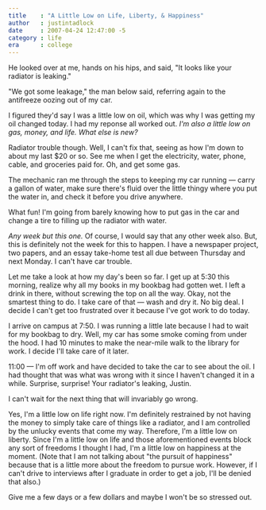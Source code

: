 ```yaml
---
title    : "A Little Low on Life, Liberty, & Happiness"
author   : justintadlock
date     : 2007-04-24 12:47:00 -5
category : life
era      : college
---
```


He looked over at me, hands on his hips, and said, "It looks like your radiator is leaking."

"We got some leakage," the man below said, referring again to the antifreeze oozing out of my car.

I figured they'd say I was a little low on oil, which was why I was getting my oil changed today.  I had my reponse all worked out.  <em> I'm also a little low on gas, money, and life.  What else is new?</em>

Radiator trouble though.  Well, I can't fix that, seeing as how I'm down to about my last $20 or so.  See me when I get the electricity, water, phone, cable, and groceries paid for.  Oh, and get some gas.

The mechanic ran me through the steps to keeping my car running &mdash; carry a gallon of water, make sure there's fluid over the little thingy where you put the water in, and check it before you drive anywhere.

What fun!  I'm going from barely knowing how to put gas in the car and change a tire to filling up the radiator with water.

<em>Any week but this one.</em>  Of course, I would say that any other week also.  But, this is definitely not the week for this to happen.  I have a newspaper project, two papers, and an essay take-home test all due between Thursday and next Monday.  I can't have car trouble.

Let me take a look at how my day's been so far.  I get up at 5:30 this morning, realize why all my books in my bookbag had gotten wet.  I left a drink in there, without screwing the top on all the way.  Okay, not the smartest thing to do.  I take care of that &mdash; wash and dry it.  No big deal.  I decide I can't get too frustrated over it because I've got work to do today.

I arrive on campus at 7:50.  I was running a little late because I had to wait for my bookbag to dry.  Well, my car has some smoke coming from under the hood.  I had 10 minutes to make the near-mile walk to the library for work.  I decide I'll take care of it later.

11:00 &mdash; I'm off work and have decided to take the car to see about the oil.  I had thought that was what was wrong with it since I haven't changed it in a while.  Surprise, surprise!  Your radiator's leaking, Justin.

I can't wait for the next thing that will invariably go wrong.

Yes, I'm a little low on life right now.  I'm definitely restrained by not having the money to simply take care of things like a radiator, and I am controlled by the unlucky events that come my way.  Therefore, I'm a little low on liberty.  Since I'm a little low on life and those aforementioned events block any sort of freedoms I thought I had, I'm a little low on happiness at the moment.  (Note that I am not talking about "the pursuit of happiness" because that is a little more about the freedom to pursue work.  However, if I can't drive to interviews after I graduate in order to get a job, I'll be denied that also.)

Give me a few days or a few dollars and maybe I won't be so stressed out.
